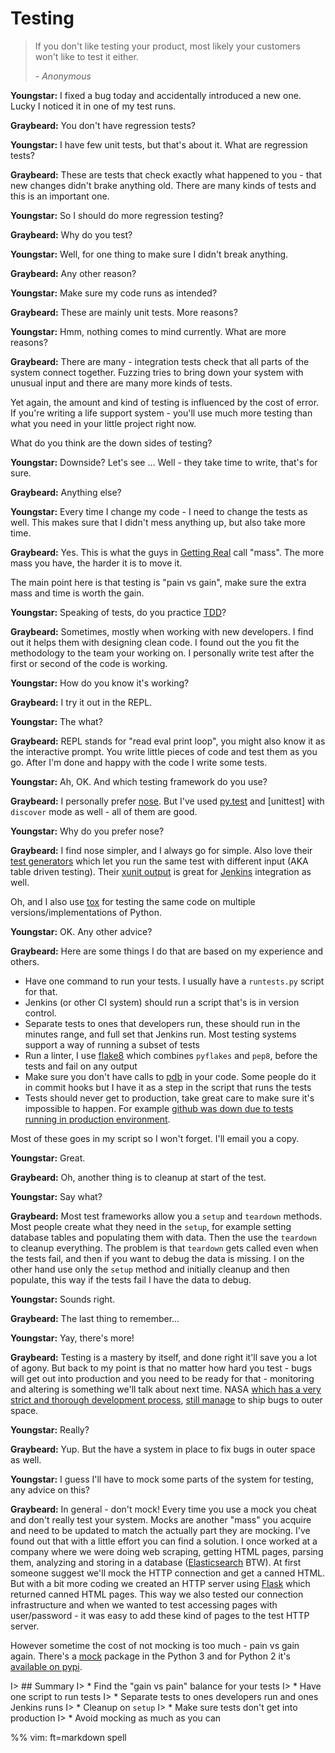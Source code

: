 # Testing

> If you don't like testing your product, most likely your customers won't like
> to test it either.
>
>   *- Anonymous*

**Youngstar:** I fixed a bug today and accidentally introduced a new one. Lucky
I noticed it in one of my test runs.

**Graybeard:** You don't have regression tests?

**Youngstar:** I have few unit tests, but that's about it. What are regression
tests?

**Graybeard:** These are tests that check exactly what happened to you - that
new changes didn't brake anything old. There are many kinds of tests and this is
an important one. 

**Youngstar:** So I should do more regression testing?

**Graybeard:** Why do you test?

**Youngstar:** Well, for one thing to make sure I didn't break anything.

**Graybeard:** Any other reason?

**Youngstar:** Make sure my code runs as intended?

**Graybeard:** These are mainly unit tests. More reasons?

**Youngstar:** Hmm, nothing comes to mind currently. What are more reasons?

**Graybeard:** There are many - integration tests check that all parts of the
system connect together. Fuzzing tries to bring down your system with unusual
input and there are many more kinds of tests.

Yet again, the amount and kind of testing is influenced by the cost of error. If
you're writing a life support system - you'll use much more testing than what
you need in your little project right now.

What do you think are the down sides of testing?

**Youngstar:** Downside? Let's see ... Well - they take time to write, that's
for sure.

**Graybeard:** Anything else?

**Youngstar:** Every time I change my code -  I need to change the tests as
well. This makes sure that I didn't mess anything up, but also take more time.

**Graybeard:** Yes. This is what the guys in [Getting Real][gr]
call "mass". The more mass you have, the harder it is to move it.

The main point here is that testing is "pain vs gain", make sure the extra mass
and time is worth the gain.

**Youngstar:** Speaking of tests, do you practice [TDD][tdd]?

**Graybeard:** Sometimes, mostly when working with new developers. I find out it
helps them with designing clean code. I found out the you fit the methodology to
the team your working on. I personally write test after the first or second of
the code is working.

**Youngstar:** How do you know it's working?

**Graybeard:** I try it out in the REPL.

**Youngstar:** The what?

**Graybeard:** REPL stands for "read eval print loop", you might also know it as
the interactive prompt. You write little pieces of code and test them as you go.
After I'm done and happy with the code I write some tests.

**Youngstar:** Ah, OK. And which testing framework do you use?

**Graybeard:** I personally prefer [nose](nose). But I've used [py.test][pytest]
and [unittest] with `discover` mode as well - all of them are good.

**Youngstar:** Why do you prefer nose?

**Graybeard:** I find nose simpler, and I always go for simple. Also love their
[test generators][testgen] which let you run the same test with different input
(AKA table driven testing).  Their [xunit output][xout] is great for
[Jenkins][jenkins] integration as well.

Oh, and I also use [tox][tox] for testing the same code on multiple
versions/implementations of Python.

**Youngstar:** OK. Any other advice?

**Graybeard:** Here are some things I do that are based on my experience and
others.

* Have one command to run your tests. I usually have a `runtests.py` script for
  that.
* Jenkins (or other CI system) should run a script that's is in version control.
* Separate tests to ones that developers run, these should run in the minutes
  range, and full set that Jenkins run. Most testing systems support a way of
  running a subset of tests
* Run a linter, I use [flake8][flake8] which combines `pyflakes` and `pep8`,
  before the tests and fail on any output
* Make sure you don't have calls to [pdb](pdb) in your code. Some people do it
  in commit hooks but I have it as a step in the script that runs the tests
* Tests should never get to production, take great care to make sure it's
  impossible to happen. For example [github was down due to tests running in
  production environment][ghbug].

Most of these goes in my script so I won't forget. I'll email you a copy.

**Youngstar:** Great.

**Graybeard:** Oh, another thing is to cleanup at start of the test.

**Youngstar:** Say what?

**Graybeard:** Most test frameworks allow you a `setup` and `teardown` methods.
Most people create what they need in the `setup`, for example setting database
tables and populating them with data. Then the use the `teardown` to cleanup
everything. The problem is that `teardown` gets called even when the tests fail,
and then if you want to debug the data is missing. I on the other hand use only
the `setup` method and initially cleanup and then populate, this way if the
tests fail I have the data to debug.

**Youngstar:** Sounds right.

**Graybeard:** The last thing to remember...

**Youngstar:** Yay, there's more!

**Graybeard:** Testing is a mastery by itself, and done right it'll save you a
lot of agony. But back to my point is that no matter how hard you test - bugs
will get out into production and you need to be ready for that - monitoring and
altering is something we'll talk about next time. NASA [which has a very strict
and thorough development process][nasdev], [still manage][nasbug] to ship bugs to outer space.

**Youngstar:** Really?

**Graybeard:** Yup. But the have a system in place to fix bugs in outer space
as well.

**Youngstar:** I guess I'll have to mock some parts of the system for testing,
any advice on this?

**Graybeard:** In general - don't mock! Every time you use a mock you cheat and
don't really test your system. Mocks are another "mass" you acquire and need to
be updated to match the actually part they are mocking. I've found out that with
a little effort you can find a solution. I once worked at a company where we
were doing web scraping, getting HTML pages, parsing them, analyzing and storing
in a database ([Elasticsearch][elastic] BTW). At first someone suggest we'll
mock the HTTP connection and get a canned HTML. But with a bit more coding we
created an HTTP server using [Flask][flask] which returned canned HTML pages.
This way we also tested our connection infrastructure and when we wanted to test
accessing pages with user/password - it was easy to add these kind of pages to
the test HTTP server.

However sometime the cost of not mocking is too much - pain vs gain again.
There's a [mock][mock] package in the Python 3 and for Python 2 it's [available
on pypi][mock2].

I> ## Summary
I> * Find the "gain vs pain" balance for your tests
I> * Have one script to run tests
I> * Separate tests to ones developers run and ones Jenkins runs
I> * Cleanup on `setup`
I> * Make sure tests don't get into production
I> * Avoid mocking as much as you can


 
[flake8]: https://pypi.python.org/pypi/flake8
[ghbug]: https://github.com/blog/744-today-s-outage
[gr]: https://gettingreal.37signals.com/
[jenkins]: http://jenkins-ci.org/
[nasbug]: http://en.wikipedia.org/wiki/Mars_Climate_Orbiter
[nasdev]: http://www.fastcompany.com/28121/they-write-right-stuff
[nose]: https://nose.readthedocs.org/
[pytest]: http://pytest.org/
[tdd]: https://en.wikipedia.org/wiki/Test-driven_development
[testgen]: http://nose.readthedocs.org/en/latest/writing_tests.html#test-generators
[tox]: https://tox.readthedocs.org/
[xout]: https://nose.readthedocs.org/en/latest/plugins/xunit.html
[flask]: http://flask.pocoo.org/
[elastic]: http://elastic.co/
[mock]: https://docs.python.org/3/library/unittest.mock.html
[mock2]: https://pypi.python.org/pypi/mock

%% vim: ft=markdown spell
